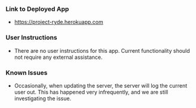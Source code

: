### Link to Deployed App
- https://project-ryde.herokuapp.com

### User Instructions
- There are no user instructions for this app. Current functionality should not require any external assistance.

### Known Issues
- Occasionally, when updating the server, the server will log the current user out. This has happened very infrequently, and we are still investigating the issue.